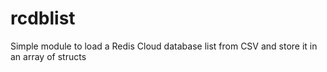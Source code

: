 # rcdblist
Simple module to load a Redis Cloud database list from CSV and store it in an array of structs
